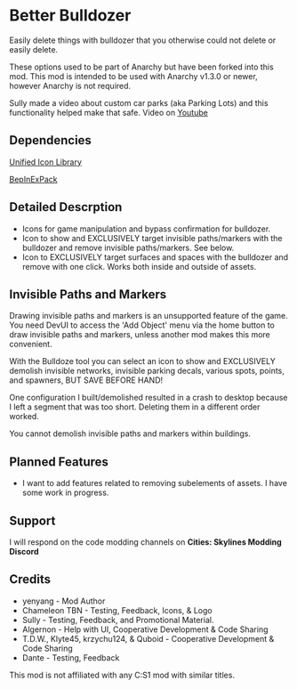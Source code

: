 # Better Bulldozer
Easily delete things with bulldozer that you otherwise could not delete or easily delete.

These options used to be part of Anarchy but have been forked into this mod. This mod is intended to be used with Anarchy v1.3.0 or newer, however Anarchy is not required.

Sully made a video about custom car parks (aka Parking Lots) and this functionality helped make that safe. Video on [Youtube](https://www.youtube.com/watch?v=IDzKag5WhI0&t=1s)
## Dependencies
[Unified Icon Library](https://thunderstore.io/c/cities-skylines-ii/p/algernon/Unified_Icon_Library/)

[BepInExPack](https://thunderstore.io/c/cities-skylines-ii/p/BepInEx/BepInExPack/)

## Detailed Descrption
* Icons for game manipulation and bypass confirmation for bulldozer.
* Icon to show and EXCLUSIVELY target invisible paths/markers with the bulldozer and remove invisible paths/markers. See below.
* Icon to EXCLUSIVELY target surfaces and spaces with the bulldozer and remove with one click. Works both inside and outside of assets.

## Invisible Paths and Markers
Drawing invisible paths and markers is an unsupported feature of the game. You need DevUI to access the 'Add Object' menu via the home button to draw invisible paths and markers, unless another mod makes this more convenient.

With the Bulldoze tool you can select an icon to show and EXCLUSIVELY demolish invisible networks, invisible parking decals, various spots, points, and spawners, BUT SAVE BEFORE HAND!

One configuration I built/demolished resulted in a crash to desktop because I left a segment that was too short. Deleting them in a different order worked.

You cannot demolish invisible paths and markers within buildings.

## Planned Features
* I want to add features related to removing subelements of assets. I have some work in progress.

## Support
I will respond on the code modding channels on **Cities: Skylines Modding Discord**

## Credits 
* yenyang - Mod Author
* Chameleon TBN - Testing, Feedback, Icons, & Logo
* Sully - Testing, Feedback, and Promotional Material.
* Algernon - Help with UI, Cooperative Development & Code Sharing
* T.D.W., Klyte45, krzychu124, & Quboid - Cooperative Development & Code Sharing
* Dante - Testing, Feedback

This mod is not affiliated with any C:S1 mod with similar titles. 
